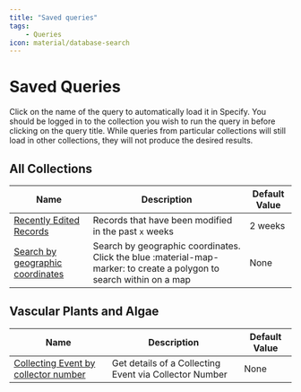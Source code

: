 ```yaml
---
title: "Saved queries"
tags:
    - Queries
icon: material/database-search
---
```


# Saved Queries

Click on the name of the query to automatically load it in Specify. You should be logged in to the collection you wish to run the query in before clicking on the query title. While queries from particular collections will still load in other collections, they will not produce the desired results.

## All Collections

| Name | Description | Default Value |
| ----- | ----------- | ----------- |
| [Recently Edited Records](https://database.beatymuseum.ubc.ca/specify/query/265/) | Records that have been modified in the past `x` weeks  | 2 weeks |
| [Search by geographic coordinates](https://database.beatymuseum.ubc.ca/specify/query/266/) | Search by geographic coordinates. Click the blue :material-map-marker: to create a polygon to search within on a map | None |

## Vascular Plants and Algae

| Name | Description | Default Value | 
| ----- | ----------- | ----------- | 
| [Collecting Event by collector number](https://database.beatymuseum.ubc.ca/specify/query/267/) | Get details of a Collecting Event via Collector Number | None | 

